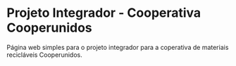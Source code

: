 # Projeto Integrador - Cooperativa Cooperunidos

Página web simples para o projeto integrador para a coperativa de materiais recicláveis Cooperunidos.
